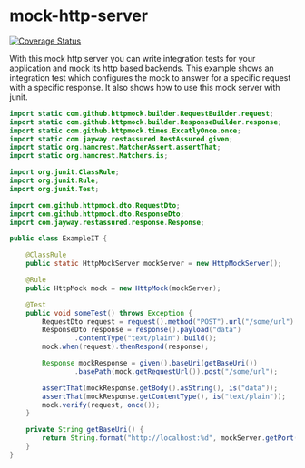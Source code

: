 mock-http-server
================

[![Coverage Status](https://img.shields.io/coveralls/httpmock/mock-http-server.svg)](https://coveralls.io/r/httpmock/mock-http-server)


With this mock http server you can write integration tests for your application and mock its http based backends.
This example shows an integration test which configures the mock to answer for a specific request with a specific response. 
It also shows how to use this mock server with junit.

```java
import static com.github.httpmock.builder.RequestBuilder.request;
import static com.github.httpmock.builder.ResponseBuilder.response;
import static com.github.httpmock.times.ExcatlyOnce.once;
import static com.jayway.restassured.RestAssured.given;
import static org.hamcrest.MatcherAssert.assertThat;
import static org.hamcrest.Matchers.is;

import org.junit.ClassRule;
import org.junit.Rule;
import org.junit.Test;

import com.github.httpmock.dto.RequestDto;
import com.github.httpmock.dto.ResponseDto;
import com.jayway.restassured.response.Response;

public class ExampleIT {

	@ClassRule
	public static HttpMockServer mockServer = new HttpMockServer();

	@Rule
	public HttpMock mock = new HttpMock(mockServer);

	@Test
	public void someTest() throws Exception {
		RequestDto request = request().method("POST").url("/some/url").build();
		ResponseDto response = response().payload("data")
				.contentType("text/plain").build();
		mock.when(request).thenRespond(response);

		Response mockResponse = given().baseUri(getBaseUri())
				.basePath(mock.getRequestUrl()).post("/some/url");

		assertThat(mockResponse.getBody().asString(), is("data"));
		assertThat(mockResponse.getContentType(), is("text/plain"));
		mock.verify(request, once());
	}

	private String getBaseUri() {
		return String.format("http://localhost:%d", mockServer.getPort());
	}
}
```
